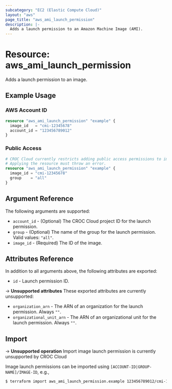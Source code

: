 ```yaml
---
subcategory: "EC2 (Elastic Compute Cloud)"
layout: "aws"
page_title: "aws_ami_launch_permission"
description: |-
  Adds a launch permission to an Amazon Machine Image (AMI).
---
```


# Resource: aws_ami_launch_permission

Adds a launch permission to an image.

## Example Usage

### AWS Account ID

```terraform
resource "aws_ami_launch_permission" "example" {
  image_id   = "cmi-12345678"
  account_id = "123456789012"
}
```

### Public Access

```terraform
# CROC Cloud currently restricts adding public access permissions to images. 
# Applying the resource must throw an error.
resource "aws_ami_launch_permission" "example" {
  image_id = "cmi-12345678"
  group    = "all"
}
```

## Argument Reference

The following arguments are supported:

* `account_id` - (Optional) The CROC Cloud project ID for the launch permission.
* `group` - (Optional) The name of the group for the launch permission. Valid values: `"all"`.
* `image_id` - (Required) The ID of the image.

## Attributes Reference

In addition to all arguments above, the following attributes are exported:

* `id` - Launch permission ID.

->  **Unsupported attributes**
These exported attributes are currently unsupported:

* `organization_arn` - The ARN of an organization for the launch permission. Always `""`.
* `organizational_unit_arn` - The ARN of an organizational unit for the launch permission. Always `""`.

## Import

-> **Unsupported operation**
Import image launch permission is currently unsupported by CROC Cloud

Image launch permissions can be imported using `[ACCOUNT-ID|GROUP-NAME]/IMAGE-ID`, e.g.,

```sh
$ terraform import aws_ami_launch_permission.example 123456789012/cmi-12345678
```
